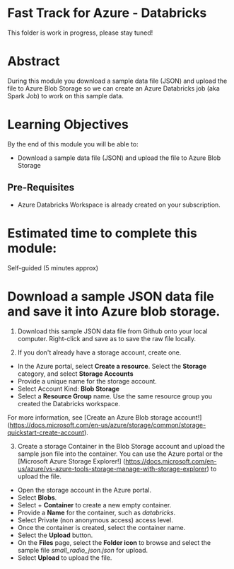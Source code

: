 # Fast Track for Azure - Databricks

This folder is work in progress, please stay tuned! 

# Abstract

During this module you download a sample data file (JSON) and upload the file to Azure Blob Storage so we can create an Azure Databricks job (aka Spark Job) to work on this sample data.

# Learning Objectives

By the end of this module you will be able to:

* Download a sample data file (JSON) and upload the file to Azure Blob Storage

## Pre-Requisites

*  Azure Databricks Workspace is already created on your subscription.


# Estimated time to complete this module:
Self-guided (5 minutes approx)

# Download a sample JSON data file and save it into Azure blob storage.

1. Download this sample JSON data file from Github onto your local computer. Right-click and save as to save the raw file locally.

2. If you don't already have a storage account, create one.

* In the Azure portal, select **Create a resource**. Select the **Storage** category, and select **Storage Accounts**
* Provide a unique name for the storage account.
* Select Account Kind: **Blob Storage**
* Select a **Resource Group** name. Use the same resource group you created the Databricks workspace.

For more information, see [Create an Azure Blob storage account!] (https://docs.microsoft.com/en-us/azure/storage/common/storage-quickstart-create-account).

3. Create a storage Container in the Blob Storage account and upload the sample json file into the container. You can use the Azure portal or the [Microsoft Azure Storage Explorer!] (https://docs.microsoft.com/en-us/azure/vs-azure-tools-storage-manage-with-storage-explorer) to upload the file.

* Open the storage account in the Azure portal.
* Select **Blobs**.
* Select + **Container** to create a new empty container.
* Provide a **Name** for the container, such as *databricks*.
* Select Private (non anonymous access) access level.
* Once the container is created, select the container name.
* Select the **Upload** button.
* On the **Files** page, select the **Folder icon** to browse and select the sample file *small_radio_json.json* for upload.
* Select **Upload** to upload the file.